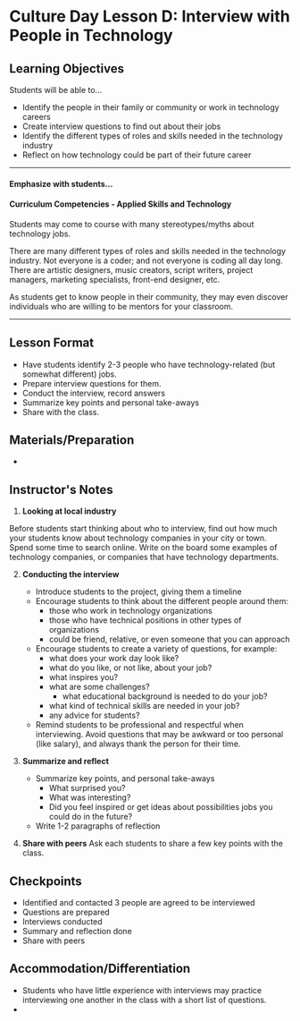 # Culture Day Lesson D: Interview with People in Technology

## Learning Objectives
Students will be able to...
* Identify the people in their family or community or work in technology careers
* Create interview questions to find out about their jobs
* Identify the different types of roles and skills needed in the technology industry
* Reflect on how technology could be part of their future career

---
#### Emphasize with students...

#### Curriculum Competencies - Applied Skills and Technology

Students may come to course with many stereotypes/myths about technology jobs.  

There are many different types of roles and skills needed in the technology industry.  Not everyone is a coder;  and not everyone is coding all day long.  There are artistic designers, music creators, script writers, project managers,  marketing specialists,  front-end designer,  etc.  

As students get to know people in their community, they may even discover individuals who are willing to be mentors for your classroom. 

---

## Lesson Format
* Have students identify 2-3 people who have technology-related (but somewhat different) jobs.
* Prepare interview questions for them.
* Conduct the interview, record answers
* Summarize key points and personal take-aways
* Share with the class.

## Materials/Preparation
* 

## Instructor's Notes
1.  **Looking at local industry**

Before students start thinking about who to interview, find out how much your students know about technology companies in your city or town.  Spend some time to search online.  Write on the board some examples of technology companies, or companies that have technology departments.  

2.  **Conducting the interview**
     * Introduce students to the project, giving them a timeline 
     * Encourage students to think about the different people around them:
        * those who work in technology organizations
        * those who have technical positions in other types of organizations
        * could be friend, relative, or even someone that you can approach 
     * Encourage students to create a variety of questions, for example:
       * what does your work day look like?
       * what do you like, or not like, about your job?
       * what inspires you?  
       * what are some challenges?
         * what educational background is needed to do your job?
        * what kind of technical skills are needed in your job?
        * any advice for students?
    * Remind students to be professional and respectful when interviewing.  Avoid questions that may be awkward or too personal (like salary), and always thank the person for their time.  
  
3. **Summarize and reflect**
     * Summarize key points, and personal take-aways
         * What surprised you?
         * What was interesting?
        * Did you feel inspired or get ideas about possibilities jobs you could do in the future?
     * Write 1-2 paragraphs of reflection
 
 4.  **Share with peers**
Ask each students to share a few key points with the class. 

## Checkpoints
* Identified and contacted 3 people are agreed to be interviewed
* Questions are prepared
* Interviews conducted
* Summary and reflection done
* Share with peers

## Accommodation/Differentiation
* Students who have little experience with interviews may practice interviewing one another in the class with a short list of questions.  
* 
